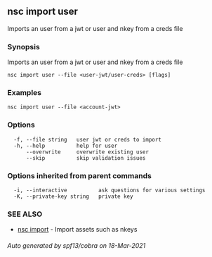 ## nsc import user

Imports an user from a jwt or user and nkey from a creds file

### Synopsis

Imports an user from a jwt or user and nkey from a creds file

```
nsc import user --file <user-jwt/user-creds> [flags]
```

### Examples

```
nsc import user --file <account-jwt>
```

### Options

```
  -f, --file string   user jwt or creds to import
  -h, --help          help for user
      --overwrite     overwrite existing user
      --skip          skip validation issues
```

### Options inherited from parent commands

```
  -i, --interactive          ask questions for various settings
  -K, --private-key string   private key
```

### SEE ALSO

* [nsc import](nsc_import.md)	 - Import assets such as nkeys

###### Auto generated by spf13/cobra on 18-Mar-2021

